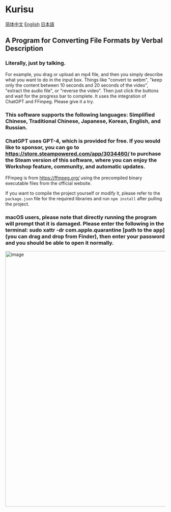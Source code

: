 # Kurisu
[简体中文](https://github.com/MCDFsteve/Kurisu/blob/main/README_zhCN.md)   [English](https://github.com/MCDFsteve/Kurisu/blob/main/README.md)   [日本語](https://github.com/MCDFsteve/Kurisu/blob/main/README_jp.md)
## A Program for Converting File Formats by Verbal Description
### Literally, just by talking.
For example, you drag or upload an mp4 file, and then you simply describe what you want to do in the input box.
Things like "convert to webm", "keep only the content between 10 seconds and 20 seconds of the video", "extract the audio file", or "reverse the video".
Then just click the buttons and wait for the progress bar to complete.
It uses the integration of ChatGPT and FFmpeg.
Please give it a try.
### This software supports the following languages: Simplified Chinese, Traditional Chinese, Japanese, Korean, English, and Russian.

### ChatGPT uses GPT-4, which is provided for free. If you would like to sponsor, you can go to https://store.steampowered.com/app/3034460/ to purchase the Steam version of this software, where you can enjoy the Workshop feature, community, and automatic updates.

FFmpeg is from https://ffmpeg.org/ using the precompiled binary executable files from the official website.

If you want to compile the project yourself or modify it, please refer to the <code>package.json</code> file for the required libraries and run <code>npm install</code> after pulling the project.

### macOS users, please note that directly running the program will prompt that it is damaged. Please enter the following in the terminal: sudo xattr -dr com.apple.quarantine [path to the app] (you can drag and drop from Finder), then enter your password and you should be able to open it normally.
<img width="800" alt="image" src="https://github.com/user-attachments/assets/7005dd5e-6c91-4b5b-96ff-19378b13190e">

